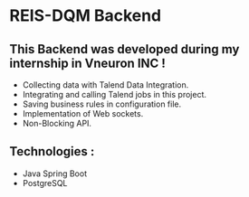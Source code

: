 # REIS-DQM Backend
## This Backend was developed during my internship in Vneuron INC !
- Collecting data with Talend Data Integration.
- Integrating and calling Talend jobs in this project.
- Saving business rules in configuration file.
- Implementation of Web sockets.
- Non-Blocking API.
## Technologies : 
- Java Spring Boot 
- PostgreSQL

